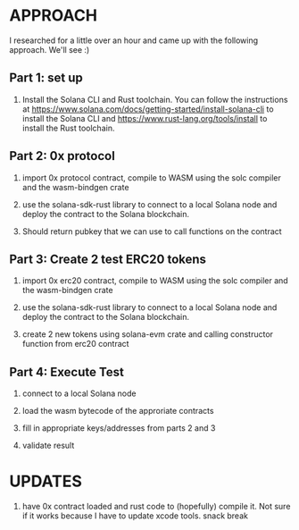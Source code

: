 
# APPROACH
I researched for a little over an hour and came up with the following approach. We'll see :) 

## Part 1: set up 

1. Install the Solana CLI and Rust toolchain. You can follow the instructions at https://www.solana.com/docs/getting-started/install-solana-cli to install the Solana CLI and https://www.rust-lang.org/tools/install to install the Rust toolchain.


## Part 2: 0x protocol 

1. import 0x protocol contract, compile to WASM using the solc compiler and the wasm-bindgen crate 

2. use the solana-sdk-rust library to connect to a local Solana node and deploy the contract to the Solana blockchain. 

3. Should return pubkey that we can use to call functions on the contract 

## Part 3: Create 2 test ERC20 tokens

1. import 0x erc20 contract,  compile to WASM using the solc compiler and the wasm-bindgen crate 

2. use the solana-sdk-rust library to connect to a local Solana node and deploy the contract to the Solana blockchain. 

3. create 2 new tokens using solana-evm crate and calling constructor function from erc20 contract

## Part 4: Execute Test

1.  connect to a local Solana node

2. load the wasm bytecode of the approriate contracts 

3. fill in appropriate keys/addresses from parts 2 and 3

4. validate result 


# UPDATES
 
1. have 0x contract loaded and rust code to (hopefully) compile it. Not sure if it works because I have to update xcode tools. snack break 